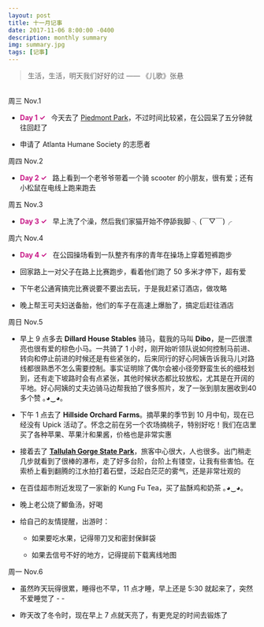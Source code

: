 ```yaml
---
layout: post
title: 十一月记事	
date: 2017-11-06 8:00:00 -0400
description: monthly summary
img: summary.jpg
tags: [记事]
---
```


> 生活，生活，明天我们好好的过 —— 《儿歌》张悬

<br>
周三 Nov.1

- <span style="color:MediumVioletRed">**Day 1 ✓**</span> &nbsp; 今天去了 [Piedmont Park]({{site.baseurl}}/photography/piedmont-park)，不过时间比较紧，在公园呆了五分钟就往回赶了


- 申请了 Atlanta Humane Society 的志愿者


周四 Nov.2

- <span style="color:MediumVioletRed">**Day 2 ✓** </span>  &nbsp; 路上看到一个老爷爷带着一个骑 scooter 的小朋友，很有爱；还有小松鼠在电线上跑来跑去

周五 Nov.3

- <span style="color:MediumVioletRed">**Day 3 ✓** </span>  &nbsp; 早上洗了个澡，然后我们家猫开始不停舔我脚 ╮(￣▽￣)╭

周六 Nov.4

- <span style="color:MediumVioletRed">**Day 4 ✓** </span>  &nbsp; 在公园操场看到一队整齐有序的青年在操场上穿着短裤跑步

- 回家路上一对父子在路上比赛跑步，看着他们跑了 50 多米才停下，超有爱

- 下午老公通宵搞完比赛说要不要出去玩，于是我赶紧订酒店，做攻略

- 晚上帮王可夫妇送备胎，他们的车子在高速上爆胎了，搞定后赶往酒店


周日 Nov.5

- 早上 9 点多去 **Dillard House Stables** 骑马，载我的马叫 **Dibo**，是一匹很漂亮也很有爱的棕色小马。一共骑了 1 小时，刚开始听领队说如何控制马前进、转向和停止前进的时候还是有些紧张的，后来同行的好心阿姨告诉我马儿对路线都很熟悉不怎么需要控制。事实证明除了偶尔会被小径旁野蛮生长的细枝划到，还有走下坡路时会有点紧张，其他时候状态都比较放松，尤其是在开阔的平地。好心阿姨的丈夫边骑马边帮我拍了很多照片，发了一张到朋友圈收到40多个赞 ｡◕‿◕｡

- 下午 1 点去了 **Hillside Orchard Farms**。摘苹果的季节到 10 月中旬，现在已经没有 Upick 活动了。怀念之前在另一个农场摘桃子，特别好吃！我们在店里买了各种苹果、苹果汁和果酱，价格也是非常实惠

- 接着去了 **[Tallulah Gorge State Park]({{site.baseurl}}/photography/rabun-county)**，旅客中心很大，人也很多。出门稍走几步就看到了很棒的瀑布，走了好多台阶，台阶上有镂空，让我有些害怕。在索桥上看到翻腾的江水拍打着石壁，泛起白茫茫的雾气，还是非常壮观的

- 在百佳超市附近发现了一家新的 Kung Fu Tea，买了盐酥鸡和奶茶 ｡◕‿◕｡

- 晚上老公烧了鲫鱼汤，好喝

- 给自己的友情提醒，出游时：
  - 如果要吃水果，记得带刀叉和密封保鲜袋

  - 如果去信号不好的地方，记得提前下载离线地图
  
周一 Nov.6

- 虽然昨天玩得很累，睡得也不早，11 点才睡，早上还是 5:30 就起来了，突然不爱睡觉了 - -

- 昨天改了冬令时，现在早上 7 点就天亮了，有更充足的时间去锻炼了
